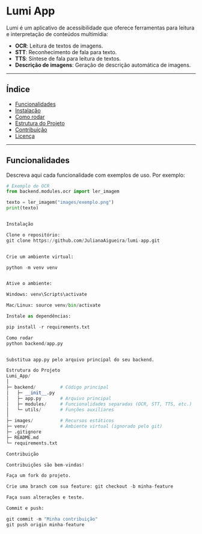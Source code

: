 # Lumi App

Lumi é um aplicativo de acessibilidade que oferece ferramentas para leitura e interpretação de conteúdos multimídia:

- **OCR**: Leitura de textos de imagens.
- **STT**: Reconhecimento de fala para texto.
- **TTS**: Síntese de fala para leitura de textos.
- **Descrição de imagens**: Geração de descrição automática de imagens.

---

## Índice

- [Funcionalidades](#funcionalidades)
- [Instalação](#instalação)
- [Como rodar](#como-rodar)
- [Estrutura do Projeto](#estrutura-do-projeto)
- [Contribuição](#contribuição)
- [Licença](#licença)

---

## Funcionalidades

Descreva aqui cada funcionalidade com exemplos de uso. Por exemplo:

```python
# Exemplo de OCR
from backend.modules.ocr import ler_imagem

texto = ler_imagem("images/exemplo.png")
print(texto)


Instalação

Clone o repositório:
git clone https://github.com/JulianaAigueira/lumi-app.git


Crie um ambiente virtual:

python -m venv venv


Ative o ambiente:

Windows: venv\Scripts\activate

Mac/Linux: source venv/bin/activate

Instale as dependências:

pip install -r requirements.txt

Como rodar
python backend/app.py


Substitua app.py pelo arquivo principal do seu backend.

Estrutura do Projeto
Lumi_App/
│
├─ backend/         # Código principal
│   ├─ __init__.py
│   ├─ app.py       # Arquivo principal
│   ├─ modules/     # Funcionalidades separadas (OCR, STT, TTS, etc.)
│   └─ utils/       # Funções auxiliares
│
├─ images/          # Recursos estáticos
├─ venv/            # Ambiente virtual (ignorado pelo git)
├─ .gitignore
├─ README.md
└─ requirements.txt

Contribuição

Contribuições são bem-vindas!

Faça um fork do projeto.

Crie uma branch com sua feature: git checkout -b minha-feature

Faça suas alterações e teste.

Commit e push:

git commit -m "Minha contribuição"
git push origin minha-feature
